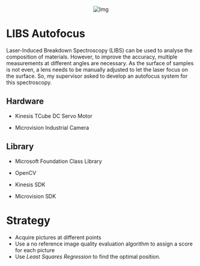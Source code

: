 <p align="center"><img src="https://github.com/CuiRuikai/academic-kickstart/blob/master/content/project/autofocus-libs/featured.png?raw=true" alt="Img"></p>

# LIBS Autofocus

Laser-Induced Breakdown Spectroscopy (LIBS) can be used to analyse the composition of materials. However, to improve the accuracy, multiple measurements at different angles are necessary. As the surface of samples is not even, a lens needs to be manually adjusted to let the laser focus on the surface. So, my supervisor asked to develop an autofocus system for this spectroscopy.

## Hardware

* Kinesis TCube DC Servo Motor

* Microvision Industrial Camera

## Library

* Microsoft Foundation Class Library 

* OpenCV

* Kinesis SDK

* Microvision SDK

# Strategy

* Acquire pictures at different points
* Use a no reference image quality evaluation algorithm to assign a score for each picture
* Use *Least Squares Regression* to find the optimal position.
